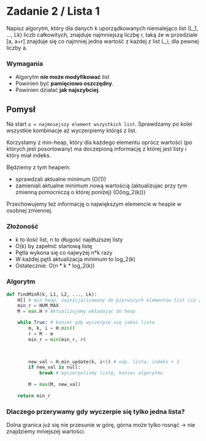 # Zadanie 2 / Lista 1

Napisz algorytm, który dla danych k uporządkowanych niemalejąco list \(L_1, ..., Lk) liczb całkowitych, znajduje najmniejszą liczbę r, taką że w przedziale [a, a+r] znajduje się co najmniej jedna wartość z każdej z list L_i, dla pewnej liczby a.

### Wymagania
- Algorytm **nie może modyfikować** list
- Powinien być **pamięciowo oszczędny**.
- Powinien działać **jak najszybciej**.

## Pomysł

Na start `a = najmniejszy element wszystkich list`. Sprawdzamy po kolei wszystkie kombinacje aż wyczerpiemy którąś z list.

Korzystamy z min-heap, który dla każdego elementu oprócz wartości (po których jest posortowany) ma doczepioną informację z której jest listy i który miał indeks.

Będziemy z tym heapem:
- sprawdzali aktualne minimum (O(1))
- zamieniali aktualne minimum nową wartością (aktualizujac przy tym zmienną pomocniczą o której poniżej) (O(log_2(k)))

Przechowujemy też informację o największym elemencie w heapie w osobnej zmiennej. 

### Złożoność
- k to ilość list, n to długość najdłuższej listy
- O(k) by zapełnić startową listę
- Pętla wykona się co najwyżej n*k razy
- W każdej pętli aktualizacja minimum to log_2(k)
- Ostatecznie: O(n * k * log_2(k))

### Algorytm

```py
def findMinR(k, L1, L2, ..., Lk):
    H[] # min heap, zainicjalizowany do pierwszych elementów list (co zajmie O(n))
    min_r = NUM_MAX
    M = max.H # Aktualizujemy wkładając do heap

    while True: # koniec gdy wyczerpie się jakaś lista
        m, k, i = H.min()
        r = M - m
        min_r = min(min_r, r)


        
        new_val = H.min_update(k, i+1) # odp. lista, indeks + 1
        if new_val is null:
            break # wyczerpaliśmy listę, koniec algorytmu
        
        M = max(M, new_val)
    
    return min_r
```

### Dlaczego przerywamy gdy wyczerpie się tylko jedna lista?

Dolna granica już się nie przesunie w górę, górna może tylko rosnąć -> nie znajdziemy mniejszej wartości.